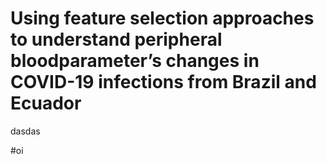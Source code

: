 # Using feature selection approaches to understand peripheral bloodparameter’s changes in COVID-19 infections from Brazil and Ecuador

dasdas

#oi
